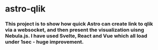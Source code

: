 # astro-qlik

### This project is to show how quick Astro can create link to qlik via a websocket, and then present the visualization uisng Nebula.js. I have used Svelte, React and Vue which all load under 1sec - huge improvement.
